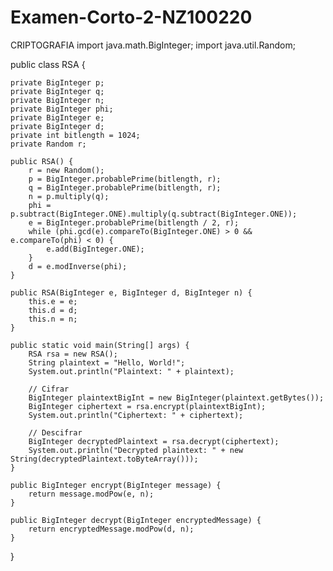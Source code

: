 # Examen-Corto-2-NZ100220
CRIPTOGRAFIA
import java.math.BigInteger;
import java.util.Random;

public class RSA {

    private BigInteger p;
    private BigInteger q;
    private BigInteger n;
    private BigInteger phi;
    private BigInteger e;
    private BigInteger d;
    private int bitlength = 1024;
    private Random r;

    public RSA() {
        r = new Random();
        p = BigInteger.probablePrime(bitlength, r);
        q = BigInteger.probablePrime(bitlength, r);
        n = p.multiply(q);
        phi = p.subtract(BigInteger.ONE).multiply(q.subtract(BigInteger.ONE));
        e = BigInteger.probablePrime(bitlength / 2, r);
        while (phi.gcd(e).compareTo(BigInteger.ONE) > 0 && e.compareTo(phi) < 0) {
            e.add(BigInteger.ONE);
        }
        d = e.modInverse(phi);
    }

    public RSA(BigInteger e, BigInteger d, BigInteger n) {
        this.e = e;
        this.d = d;
        this.n = n;
    }

    public static void main(String[] args) {
        RSA rsa = new RSA();
        String plaintext = "Hello, World!";
        System.out.println("Plaintext: " + plaintext);

        // Cifrar
        BigInteger plaintextBigInt = new BigInteger(plaintext.getBytes());
        BigInteger ciphertext = rsa.encrypt(plaintextBigInt);
        System.out.println("Ciphertext: " + ciphertext);

        // Descifrar
        BigInteger decryptedPlaintext = rsa.decrypt(ciphertext);
        System.out.println("Decrypted plaintext: " + new String(decryptedPlaintext.toByteArray()));
    }

    public BigInteger encrypt(BigInteger message) {
        return message.modPow(e, n);
    }

    public BigInteger decrypt(BigInteger encryptedMessage) {
        return encryptedMessage.modPow(d, n);
    }
}
